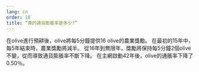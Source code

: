```yaml
---
lang: cn
order: 18
title: “賈的通貨膨脹率是多少?”
---
```


在olive進行預耕後，olive將每5分鐘提供16 olive的農業獎勵。 在最初的15年中，每5年結束時，農業獎勵將減半。 從16年到無限年，獎勵將保持每5分鐘2個olive不變，從而導致通貨膨脹率不斷下降。 在主網啟動42年後，olive的通脹率下降了0.50％。

